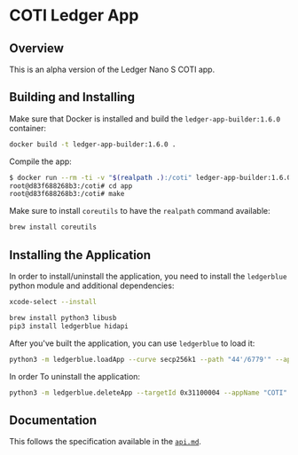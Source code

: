 # COTI Ledger App

## Overview

This is an alpha version of the Ledger Nano S COTI app.

## Building and Installing

Make sure that Docker is installed and build the `ledger-app-builder:1.6.0` container:

```bash
docker build -t ledger-app-builder:1.6.0 .
```

Compile the app:

```bash
$ docker run --rm -ti -v "$(realpath .):/coti" ledger-app-builder:1.6.0
root@d83f688268b3:/coti# cd app
root@d83f688268b3:/coti# make
```

Make sure to install `coreutils` to have the `realpath` command available:

```bash
brew install coreutils
```

## Installing the Application

In order to install/uninstall the application, you need to install the `ledgerblue` python module and additional dependencies:

```bash
xcode-select --install

brew install python3 libusb
pip3 install ledgerblue hidapi
```

After you've built the application, you can use `ledgerblue` to load it:

```bash
python3 -m ledgerblue.loadApp --curve secp256k1 --path "44'/6779'" --appFlags 0x40 --tlv --targetId 0x31100004 --targetVersion="1.6.0" --delete --fileName bin/app.hex --appName "COTI" --appVersion 1.0.0
```

In order To uninstall the application:

```bash
python3 -m ledgerblue.deleteApp --targetId 0x31100004 --appName "COTI"
```

## Documentation

This follows the specification available in the [`api.md`](app/doc/api.md).
